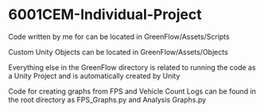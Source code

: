 # 6001CEM-Individual-Project

Code written by me for can be located in GreenFlow/Assets/Scripts

Custom Unity Objects can be located in GreenFlow/Assets/Objects

Everything else in the GreenFlow directory is related to running the code as a Unity Project and is automatically created by Unity

Code for creating graphs from FPS and Vehicle Count Logs can be found in the root directory as FPS_Graphs.py and Analysis Graphs.py
